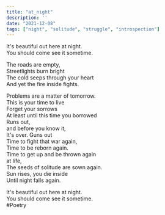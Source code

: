 ```yaml
---
title: "at_night"
description: ''
date: "2021-12-08"
tags: ["night", "solitude", "struggle", "introspection"]
---
```

It's beautiful out here at night.     
You should come see it sometime.     
     
The roads are empty,     
Streetlights burn bright     
The cold seeps through your heart     
And yet the fire inside fights.     
     
Problems are a matter of tomorrow.     
This is your time to live     
Forget your sorrows     
At least until this time you borrowed     
Runs out,     
and before you know it,     
It's over. Guns out     
Time to fight that war again,     
Time to be reborn again.     
Time to get up and be thrown again     
at life,     
The seeds of solitude are sown again.     
Sun rises, you die inside     
Until night falls again.     
     
It's beautiful out here at night.     
You should come see it sometime.     
#Poetry     
     
     
     
     
     
